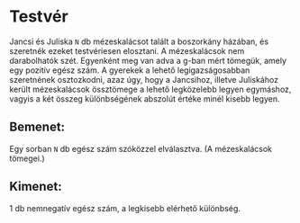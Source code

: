 # Testvér  
  
Jancsi és Juliska `N` db mézeskalácsot talált a boszorkány házában, és szeretnék ezeket testvériesen elosztani. A mézeskalácsok nem darabolhatók szét. Egyenként meg van adva a g-ban mért tömegük, amely egy pozitív egész szám. A gyerekek a lehető legigazságosabban szeretnének osztozkodni, azaz úgy, hogy a Jancsihoz, illetve Juliskához került mézeskalácsok össztömege a lehető legközelebb legyen egymáshoz, vagyis a két összeg különbségének abszolút értéke minél kisebb legyen.  
  
## Bemenet:  
Egy sorban `N` db egész szám szóközzel elválasztva. (A mézeskalácsok tömegei.)  
  
## Kimenet:  
1 db nemnegatív egész szám, a legkisebb elérhető különbség.  
